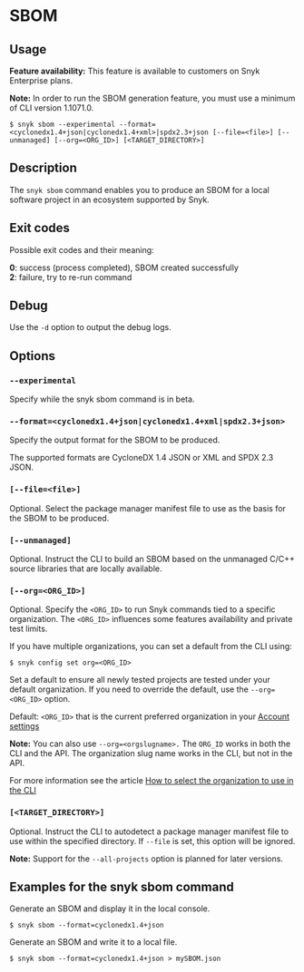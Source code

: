 # SBOM

## Usage

**Feature availability:** This feature is available to customers on Snyk Enterprise plans.

**Note:** In order to run the SBOM generation feature, you must use a minimum of CLI version 1.1071.0.

`$ snyk sbom --experimental --format=<cyclonedx1.4+json|cyclonedx1.4+xml>|spdx2.3+json [--file=<file>] [--unmanaged] [--org=<ORG_ID>] [<TARGET_DIRECTORY>]`

## Description

The `snyk sbom` command enables you to produce an SBOM for a local software project in an ecosystem supported by Snyk.

## Exit codes

Possible exit codes and their meaning:

**0**: success (process completed), SBOM created successfully\
**2**: failure, try to re-run command

## Debug

Use the `-d` option to output the debug logs.

## Options

### `--experimental`

Specify while the snyk sbom command is in beta.

### `--format=<cyclonedx1.4+json|cyclonedx1.4+xml|spdx2.3+json>`

Specify the output format for the SBOM to be produced.

The supported formats are CycloneDX 1.4 JSON or XML and SPDX 2.3 JSON.

### `[--file=<file>]`

Optional. Select the package manager manifest file to use as the basis for the SBOM to be produced.

### `[--unmanaged]`

Optional. Instruct the CLI to build an SBOM based on the unmanaged C/C++ source libraries that are locally available.

### `[--org=<ORG_ID>]`

Optional. Specify the `<ORG_ID>` to run Snyk commands tied to a specific organization. The `<ORG_ID>` influences some features availability and private test limits.

If you have multiple organizations, you can set a default from the CLI using:

`$ snyk config set org=<ORG_ID>`

Set a default to ensure all newly tested projects are tested under your default organization. If you need to override the default, use the `--org=<ORG_ID>` option.

Default: `<ORG_ID>` that is the current preferred organization in your [Account settings](https://app.snyk.io/account)

**Note:** You can also use `--org=<orgslugname>.` The `ORG_ID` works in both the CLI and the API. The organization slug name works in the CLI, but not in the API.

For more information see the article [How to select the organization to use in the CLI](https://support.snyk.io/hc/en-us/articles/360000920738-How-to-select-the-organization-to-use-in-the-CLI)

### `[<TARGET_DIRECTORY>]`

Optional. Instruct the CLI to autodetect a package manager manifest file to use within the specified directory. If `--file` is set, this option will be ignored.

**Note:** Support for the `--all-projects` option is planned for later versions.

## Examples for the snyk sbom command

Generate an SBOM and display it in the local console.

`$ snyk sbom --format=cyclonedx1.4+json`

Generate an SBOM and write it to a local file.

`$ snyk sbom --format=cyclonedx1.4+json > mySBOM.json`
